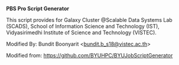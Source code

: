 **PBS Pro Script Generator**

This script provides for Galaxy Cluster @Scalable Data Systems Lab (SCADS), School of Information Science and Technology (IST), Vidyasirimedhi Institute of Science and Technology (VISTEC).


Modified By: Bundit Boonyarit <<bundit.b_s18@vistec.ac.th>>

Modified from: https://github.com/BYUHPC/BYUJobScriptGenerator
